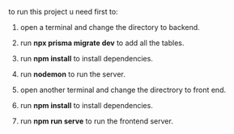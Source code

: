 to run this project u need first to:


1. open a terminal and change the directory to backend.

2. run **npx prisma migrate dev** to add all the tables.

3. run **npm install** to install dependencies.

4. run **nodemon** to run the server.

5. open another terminal and change the directrory to front end.

6. run **npm install** to install dependencies.

7. run **npm run serve** to run the frontend server.
